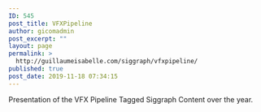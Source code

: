```yaml
---
ID: 545
post_title: VFXPipeline
author: gicomadmin
post_excerpt: ""
layout: page
permalink: >
  http://guillaumeisabelle.com/siggraph/vfxpipeline/
published: true
post_date: 2019-11-18 07:34:15
---
```

<!-- wp:paragraph -->

Presentation of the VFX Pipeline Tagged Siggraph Content over the year. 

<!-- /wp:paragraph -->

<!-- wp:block {"ref":548} /-->

<!-- wp:block {"ref":547} /-->